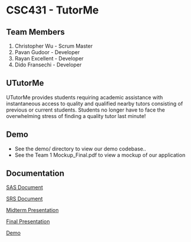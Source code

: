 # CSC431 - TutorMe

## Team Members
1. Christopher Wu - Scrum Master
2. Pavan Gudoor - Developer
3. Rayan Excellent - Developer
4. Dido Fransechi - Developer

## UTutorMe
UTutorMe provides students requiring academic assistance with instantaneous access to quality and qualified nearby tutors consisting of previous or current students. Students no longer have to face the overwhelming stress of finding a quality tutor last minute!

## Demo
- See the demo/ directory to view our demo codebase..
- See the Team 1 Mockup_Final.pdf to view a mockup of our application

## Documentation
[SAS Document](https://github.com/19exceraya1/CSC431/tree/master/SAS)

[SRS Document](https://github.com/19exceraya1/CSC431/tree/master/SRS)

[Midterm Presentation](https://github.com/19exceraya1/CSC431/blob/master/Midterm-Presentation%20(1).pdf)

[Final Presentation](https://github.com/19exceraya1/CSC431/blob/master/Final-Presentation%20(1).pdf)

[Demo](https://github.com/19exceraya1/CSC431/tree/master/demo/src/main/java/com/example/tutorme/demo)

